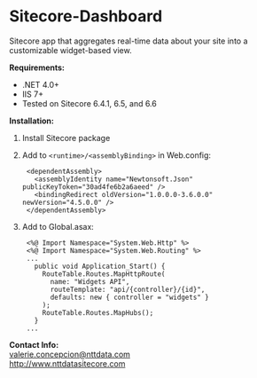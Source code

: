 Sitecore-Dashboard
==================

Sitecore app that aggregates real-time data about your site into a customizable widget-based view.


**Requirements:**

- .NET 4.0+
- IIS 7+
- Tested on Sitecore 6.4.1, 6.5, and 6.6


**Installation:**

1. Install Sitecore package

2. Add to `<runtime>/<assemblyBinding>` in Web.config:

        
        <dependentAssembly>
          <assemblyIdentity name="Newtonsoft.Json" publicKeyToken="30ad4fe6b2a6aeed" />
          <bindingRedirect oldVersion="1.0.0.0-3.6.0.0" newVersion="4.5.0.0" />
        </dependentAssembly>

3. Add to Global.asax:

        <%@ Import Namespace="System.Web.Http" %>
        <%@ Import Namespace="System.Web.Routing" %>
        ...
          public void Application_Start() {
            RouteTable.Routes.MapHttpRoute(
              name: "Widgets API",
              routeTemplate: "api/{controller}/{id}",
              defaults: new { controller = "widgets" }
            );
            RouteTable.Routes.MapHubs();
          }
        ...
  
**Contact Info:**  
<valerie.concepcion@nttdata.com>  
<http://www.nttdatasitecore.com>